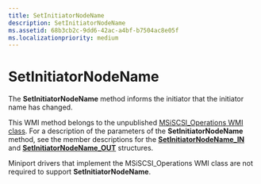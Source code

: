 ```yaml
---
title: SetInitiatorNodeName
description: SetInitiatorNodeName
ms.assetid: 68b3cb2c-9dd6-42ac-a4bf-b7504ac8e05f
ms.localizationpriority: medium
---
```


# SetInitiatorNodeName


The **SetInitiatorNodeName** method informs the initiator that the initiator name has changed.

This WMI method belongs to the unpublished [MSiSCSI\_Operations WMI class](msiscsi-operations-wmi-class.md). For a description of the parameters of the **SetInitiatorNodeName** method, see the member descriptions for the [**SetInitiatorNodeName\_IN**](https://msdn.microsoft.com/library/windows/hardware/ff565729) and [**SetInitiatorNodeName\_OUT**](https://msdn.microsoft.com/library/windows/hardware/ff565749) structures.

Miniport drivers that implement the MSiSCSI\_Operations WMI class are not required to support **SetInitiatorNodeName**.

 

 





